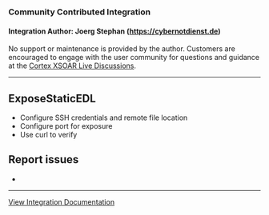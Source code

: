### Community Contributed Integration
#### Integration Author: Joerg Stephan (https://cybernotdienst.de)
No support or maintenance is provided by the author. Customers are encouraged to engage with the user community for questions and guidance at the [Cortex XSOAR Live Discussions](https://live.paloaltonetworks.com/t5/cortex-xsoar-discussions/bd-p/Cortex_XSOAR_Discussions).
***
## ExposeStaticEDL
- Configure SSH credentials and remote file location
-  Configure port for exposure
- Use curl to verify
## Report issues
- 
---
[View Integration Documentation](https://xsoar.pan.dev/docs/reference/integrations/hello-world)
